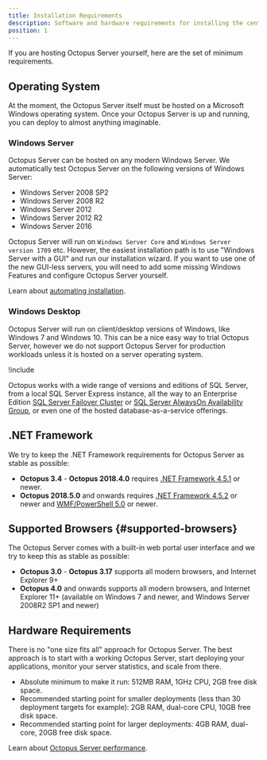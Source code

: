 ```yaml
---
title: Installation Requirements
description: Software and hardware requirements for installing the central Octopus Deploy Server.
position: 1
---
```


If you are hosting Octopus Server yourself, here are the set of minimum requirements.

## Operating System

At the moment, the Octopus Server itself must be hosted on a Microsoft Windows operating system. Once your Octopus Server is up and running, you can deploy to almost anything imaginable.

### Windows Server

Octopus Server can be hosted on any modern Windows Server. We automatically test Octopus Server on the following versions of Windows Server:

- Windows Server 2008 SP2
- Windows Server 2008 R2
- Windows Server 2012
- Windows Server 2012 R2
- Windows Server 2016

Octopus Server will run on `Windows Server Core` and `Windows Server version 1709` etc. However, the easiest installation path is to use "Windows Server with a GUI" and run our installation wizard. If you want to use one of the new GUI-less servers, you will need to add some missing Windows Features and configure Octopus Server yourself.

Learn about [automating installation](/docs/installation/automating-installation.md).

### Windows Desktop

Octopus Server will run on client/desktop versions of Windows, like Windows 7 and Windows 10. This can be a nice easy way to trial Octopus Server, however we do not support Octopus Server for production workloads unless it is hosted on a server operating system.

!include <sql>

Octopus works with a wide range of versions and editions of SQL Server, from a local SQL Server Express instance, all the way to an Enterprise Edition [SQL Server Failover Cluster](https://docs.microsoft.com/en-us/sql/sql-server/failover-clusters/high-availability-solutions-sql-server) or [SQL Server AlwaysOn Availability Group](https://docs.microsoft.com/en-us/sql/database-engine/availability-groups/windows/overview-of-always-on-availability-groups-sql-server), or even one of the hosted database-as-a-service offerings.

## .NET Framework

We try to keep the .NET Framework requirements for Octopus Server as stable as possible:

- **Octopus 3.4** - **Octopus 2018.4.0** requires [.NET Framework 4.5.1](https://www.microsoft.com/en-au/download/details.aspx?id=40773) or newer.
- **Octopus 2018.5.0** and onwards requires [.NET Framework 4.5.2](https://www.microsoft.com/en-au/download/details.aspx?id=42642) or newer and [WMF/PowerShell 5.0](https://www.microsoft.com/en-us/download/details.aspx?id=50395) or newer.

## Supported Browsers {#supported-browsers}

The Octopus Server comes with a built-in web portal user interface and we try to keep this as stable as possible:

- **Octopus 3.0** - **Octopus 3.17** supports all modern browsers, and Internet Explorer 9+
- **Octopus  4.0** and onwards supports all modern browsers, and Internet Explorer 11+ (available on Windows 7 and newer, and Windows Server 2008R2 SP1 and newer)

## Hardware Requirements

There is no "one size fits all" approach for Octopus Server. The best approach is to start with a working Octopus Server, start deploying your applications, monitor your server statistics, and scale from there.

- Absolute minimum to make it run: 512MB RAM, 1GHz CPU, 2GB free disk space.
- Recommended starting point for smaller deployments (less than 30 deployment targets for example): 2GB RAM, dual-core CPU, 10GB free disk space.
- Recommended starting point for larger deployments: 4GB RAM, dual-core, 20GB free disk space.

Learn about [Octopus Server performance](/docs/administration/performance.md).
